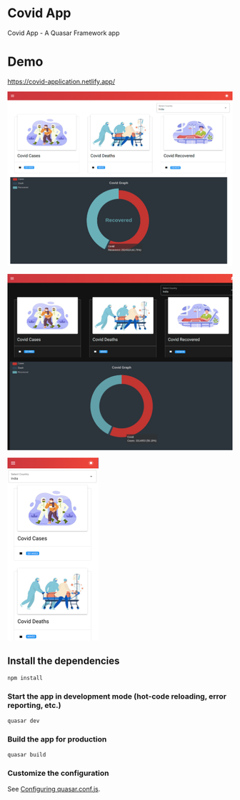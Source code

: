 # Covid App

Covid App - A Quasar Framework app

# Demo

https://covid-application.netlify.app/

![](src/assets/113.png)

![](src/assets/112.png)

![](src/assets/111.png)


## Install the dependencies
```bash
npm install
```

### Start the app in development mode (hot-code reloading, error reporting, etc.)
```bash
quasar dev
```


### Build the app for production
```bash
quasar build
```

### Customize the configuration
See [Configuring quasar.conf.js](https://quasar.dev/quasar-cli/quasar-conf-js).
